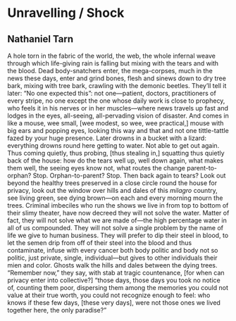# Unravelling / Shock
## Nathaniel Tarn
A hole torn in the fabric of the world,
the web, the whole infernal weave
through which life-giving rain is falling
but mixing with the tears and with the blood.
Dead body-snatchers enter, the mega-corpses,
much in the news these days, enter and grind
bones, flesh and sinews down to dry tree bark,
mixing with tree bark, crawling with the demonic
beetles. They’ll tell it later: “No one expected this”:
not one—patient, doctors, practitioners
of every stripe, no one except the one whose daily
work is close to prophecy, who feels it in his nerves
or in her muscles—where news travels up fast
and lodges in the eyes, all-seeing, all-pervading vision
of disaster. And comes in like a mouse, wee small,
[wee modest, so wee, wee practical,] mouse with big ears
and popping eyes, looking this way and that and not
one tittle-tattle fazed by your huge presence. Later
drowns in a bucket with a lizard: everything drowns
round here getting to water. Not able to get out again.
Thus coming quietly, thus probing, [thus stealing in,]
squatting thus quietly back of the house:
how do the tears well up, well down again,
what makes them well, the seeing eyes know not,
what routes the change parent-to-orphan? Stop.
Orphan-to-parent? Stop. Then back again to tears?
Look out beyond the healthy trees preserved
in a close circle round the house for privacy,
look out the window over hills and dales
of this _milagro_ country, see living green, see dying
brown—on each and every morning mourn the trees.
Criminal imbeciles who run the shows we live in
from top to bottom of their slimy theater, have now
decreed they will not solve the water. Matter of fact,
they will not solve what we are made of—the high
percentage water in all of us compounded. They will not
solve a single problem by the name of life we give
to human business. They will prefer
to dip their steel in blood, to let the semen drip
from off of their steel into the blood and thus contaminate,
infuse with every cancer both body politic and body
not so politic, just private, single, individual—but
gives to other individuals their mien and color. Ghosts
walk the hills and dales between the dying trees.
“Remember now,” they say, with stab at tragic countenance,
[for when can privacy enter into collective?] “those days,
those days you took no notice of, counting them poor,
dispersing them among the memories you could not value
at their true worth, you could not recognize enough to feel:
who knows if these few days, [these very days], were not
those ones we lived together here, the only paradise?”